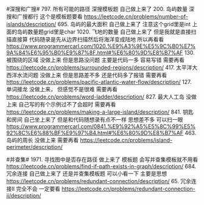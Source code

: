 #深搜和广搜#
797. 所有可能的路径 深搜模板题 自己做上来了
200. 岛屿数量 深搜和广搜都行 这个是模板题要看 https://leetcode.cn/problems/number-of-islands/description/
695. 岛屿的最大面积 自己做上来了 注意这个grid里是int 上面的岛屿数量题grid里是char 
1020. 飞地的数量 自己做上来了 但是我就是直接扫描直接算 代码随录是先从边界扫描然后将海洋变成陆地 所以再看看  https://www.programmercarl.com/1020.%E9%A3%9E%E5%9C%B0%E7%9A%84%E6%95%B0%E9%87%8F.html#%E6%80%9D%E8%B7%AF
130. 被围绕的区域 没做上来 但是思路没问题 主要是代码一多 容易写错 需要再看 https://leetcode.cn/problems/surrounded-regions/description/
417. 太平洋大西洋水流问题 没做上来 但是思路差不多 还是代码多了报错  需要再看 https://leetcode.cn/problems/pacific-atlantic-water-flow/description/
127. 单词接龙 没做上来， 但感觉不是很难 需要再看 https://leetcode.cn/problems/word-ladder/description/
827. 最大人工岛 没做上来  自己写的有个示例过不了会超时 需要再看 https://leetcode.cn/problems/making-a-large-island/description/
841. 钥匙和房间 自己坐上来了 但是和代码随想录有点不一样 思想差不多 可以扫一眼 https://www.programmercarl.com/0841.%E9%92%A5%E5%8C%99%E5%92%8C%E6%88%BF%E9%97%B4.html#%E6%80%9D%E8%B7%AF
463. 岛屿的周长 没做上来 需要再看 https://leetcode.cn/problems/island-perimeter/description/


#并查集#
1971. 寻找图中是否存在路径 做上来了 模板题 会写并查集模板就不用看  https://leetcode.cn/problems/find-if-path-exists-in-graph/description/
684. 冗余连接 自己做上来了 还是并查集模板题 可以小看一下 主要是思想 https://leetcode.cn/problems/redundant-connection/description/
65. 冗余连接II 完全不会 一定要看 https://leetcode.cn/problems/redundant-connection-ii/description/